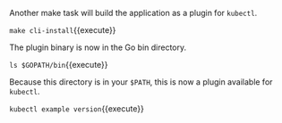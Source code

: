 Another make task will build the application as a plugin for `kubectl`.

`make cli-install`{{execute}}

The plugin binary is now in the Go bin directory.

`ls $GOPATH/bin`{{execute}}

Because this directory is in your `$PATH`, this is now a plugin available for `kubectl`.

`kubectl example version`{{execute}}
